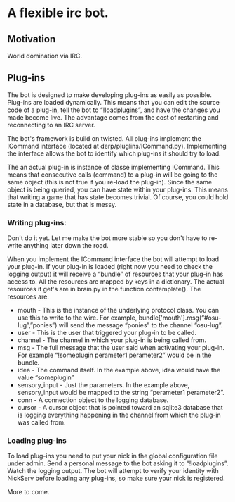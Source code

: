 A flexible irc bot.
===================

Motivation
----------

World domination via IRC.

Plug-ins
-------
The bot is designed to make developing plug-ins as easily as possible. Plug-ins are loaded dynamically. This means that you can edit the source code of a plug-in, tell the bot to “!loadplugins”, and have the changes you made become live. The advantage comes from the cost of restarting and reconnecting to an IRC server.

The bot's framework is build on twisted. All plug-ins implement the ICommand interface (located  at derp/pluglins/ICommand.py). Implementing the interface allows the bot to identify which plug-ins it should try to load.

The an actual plug-in is instance of classe implementing ICommand. This means that consecutive calls (command) to a plug-in will be going to the same object (this is not true if you re-load the plug-in). Since the same object is being queried, you can have state within your plug-ins. This means that writing a game that has state becomes trivial. Of course, you could hold state in a database, but that is messy.

### Writing plug-ins: ###
Don't do it yet. Let me make the bot more stable so you don't have to re-write anything later down the road.

When you implement the ICommand interface the bot will attempt to load your plug-in. If your plug-in is loaded (right now you need to check the logging output) it will receive a “bundle” of resources that your plug-in has access to. All the resources are mapped by keys in a dictionary. The actual resources it get's are in brain.py in the function contemplate(). The resources are:
-   mouth  - This is the instance of the underlying protocol class. You can use this to write to the wire. For example,
    bundle['mouth'].msg(“#osu-lug”,”ponies”)
    will send the message “ponies” to the channel “osu-lug”.
-   user - This is the user that triggered your plug-in to be called.
-   channel - The channel in which your plug-in is being called from.
-   msg - The full message that the user said when activating your plug-in. For example “!someplugin perameter1 perameter2” would be in the bundle.
-   idea - The command itself. In the example above, idea would have the value “someplugin”
-   sensory_input  - Just the parameters. In the example above, sensory_input would be mapped to the string  “perameter1 perameter2”.
-   conn - A connection object to the logging database.
-   cursor - A cursor object that is pointed toward an sqlite3 database that is logging everything happening in the channel from which the plug-in was called from.

### Loading plug-ins ###
To load plug-ins you need to put your nick in the global configuration file under admin. Send a personal message to the bot asking it to “!loadplugins”. Watch the logging output. The bot will attempt to verify your identity with NickServ before loading any plug-ins, so make sure your nick is registered.

More to come.


